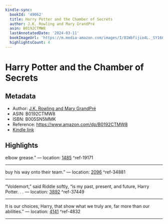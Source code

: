 ```yaml
---
kindle-sync:
  bookId: '49062'
  title: Harry Potter and the Chamber of Secrets
  author: J.K. Rowling and Mary GrandPré
  asin: B0192CTMW8
  lastAnnotatedDate: '2024-03-11'
  bookImageUrl: 'https://m.media-amazon.com/images/I/81Wbfijio4L._SY160.jpg'
  highlightsCount: 4
---
```

# Harry Potter and the Chamber of Secrets
## Metadata
* Author: [J.K. Rowling and Mary GrandPré](https://www.amazon.comundefined)
* ASIN: B0192CTMW8
* ISBN: B005SN5MMK
* Reference: https://www.amazon.com/dp/B0192CTMW8
* [Kindle link](kindle://book?action=open&asin=B0192CTMW8)

## Highlights
elbow grease.” — location: [1485](kindle://book?action=open&asin=B0192CTMW8&location=1485) ^ref-19171

---
buy his way onto their team.” — location: [2096](kindle://book?action=open&asin=B0192CTMW8&location=2096) ^ref-34881

---
“Voldemort,” said Riddle softly, “is my past, present, and future, Harry Potter. . . — location: [3892](kindle://book?action=open&asin=B0192CTMW8&location=3892) ^ref-37449

---
It is our choices, Harry, that show what we truly are, far more than our abilities.” — location: [4141](kindle://book?action=open&asin=B0192CTMW8&location=4141) ^ref-4832

---
